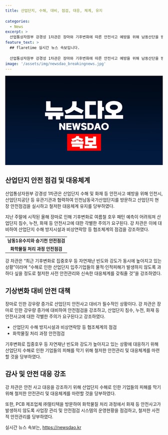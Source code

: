 ```yaml
---
title: 산업단지, 수해, 대비, 점검, 대응, 체계, 유지

categories:
  - News
excerpt: >
  산업통상자원부 강경성 1차관은 장마와 기후변화에 따른 안전사고 예방을 위해 남동산단을 방문하며 산업단지의 현장 안전을 점검하고 대응체계를 당부했다. 기업의 화재 및 수해 대비에 주의를 촉구하며, PCB 제조업체를 방문하여 사전 안전관리를 강조했다. 강 차관은 자연재난으로부터 기업과 인적피해를 막기 위해 철저한 대비체계를 제시했다. (150자)
feature_text: >
  ## flaretime 실시간 뉴스 속보입니다.

  산업통상자원부 강경성 1차관은 장마와 기후변화에 따른 안전사고 예방을 위해 남동산단을 방문하며 산업단지의 현장 안전을 점검하고 대응체계를 당부했다. 기업의 화재 및 수해 대비에 주의를 촉구하며, PCB 제조업체를 방문하여 사전 안전관리를 강조했다. 강 차관은 자연재난으로부터 기업과 인적피해를 막기 위해 철저한 대비체계를 제시했다. (150자)
image: '/assets/img/newsdao_breakingnews.jpg'
---
```


<p><img src="/assets/img/newsdao_breakingnews.jpg" alt="flaretime 속보" /></p>

<h2 data-ke-size="size26">산업단지 안전 점검 및 대응체계</h2>

<p data-ke-size="size16">산업통상자원부 강경성 1차관은 산업단지 수해 및 화재 등 안전사고 예방을 위해 인천시, 산업단지공단 등 유관기관과 협력하여 인천남동국가산업단지를 방문하고 산업단지 현장 안전점검을 실시하고 철저한 대응체계 유지를 당부하였다.</p>

<p data-ke-size="size16">지난 주말에 시작된 올해 장마로 인해 기후변화로 여름철 호우 패턴 예측이 어려워져 산업단지 침수, 누전, 화재 등 안전사고에 대한 각별한 주의가 요구된다. 강 차관은 이에 대비하여 산업단지 수해 방지시설과 비상연락망 등 협조체계의 점검을 강조하였다.</p>

<table>
   <tbody>
      <tr>
         <td style="text-align: center; height: 17px;"><b>남동1유수지와 승기천 안전점검</b></td>
      </tr>
      <tr>
         <td style="text-align: center; height: 17px;"><b>화학물질 처리 과정 안전점검</b></td>
      </tr>
   </tbody>
</table>

<p data-ke-size="size16">강 차관은 “최근 기후변화로 집중호우 등 자연재난 빈도와 강도가 동시에 높아지고 있는 상황”이라며 “수해로 인한 산업단지 입주기업들의 물적·인적피해가 발생하지 않도록 과하다 싶을 정도로 철저한 사전 안전관리와 신속한 대응체계를 갖춰줄 것”을 강조하였다.</p>

<h2 data-ke-size="size26">기상변화 대비 안전 대책</h2>

<p data-ke-size="size16">장마로 인한 강우량 증가로 산업단지 안전사고 대비가 필수적인 상황이다. 강 차관은 장마로 인한 강우량 증가에 대비하여 안전점검을 강조하고, 산업단지 침수, 누전, 화재 등 안전사고에 대한 각별한 주의가 요구된다고 강조하였다.</p>

<ul>
   <li>산업단지 수해 방지시설과 비상연락망 등 협조체계의 점검</li>
   <li>화학물질 처리 과정 안전점검</li>
</ul>

<p data-ke-size="size16">기후변화로 집중호우 등 자연재난 빈도와 강도가 높아지고 있는 상황에 대응하기 위해 산업단지 수해로 인한 기업들의 피해를 막기 위해 철저한 안전관리 및 대응체계를 마련할 것을 당부하였다.</p>

<h2 data-ke-size="size26">감사 및 안전 대응 강조</h2>

<p data-ke-size="size16">강 차관은 안전 사고 대응을 강조하기 위해 산업단지 수해로 인한 기업들의 피해를 막기 위해 철저한 안전관리 및 대응체계를 마련할 것을 당부하였다.</p>

<p data-ke-size="size16">또한, PCB 제조업체 ㈜멀티텍을 방문하여 화학물질 처리 과정에서 화재 등 안전사고가 발생하지 않도록 사업장 관리 및 안전점검 시스템의 운영현황을 점검하고, 철저한 사전적 안전관리를 당부하였다.</p>
실시간 뉴스 속보는, <a href="https://newsdao.kr" rel="dofollow">https://newsdao.kr</a>


